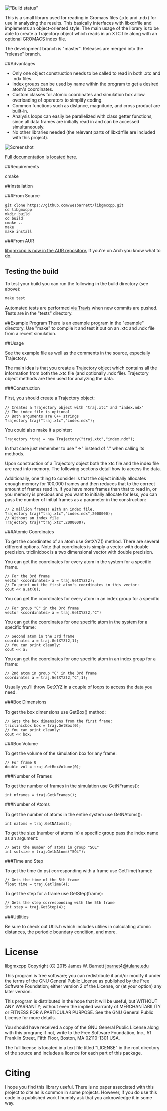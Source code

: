 
!["Build status"](https://travis-ci.org/wesbarnett/libgmxcpp.svg?branch=master)

This is a small library used for reading in Gromacs files (.xtc and .ndx) for
use in analyzing the results. This basically interfaces with libxdrfile and
implements an object-oriented style. The main usage of the library is to be able
to create a Trajectory object which reads in an XTC file along with an optional
GROMACS index file. 

The development branch is "master". Releases are merged into the "release"
branch.

##Advantages

* Only one object construction needs to be called to read in both .xtc and .ndx
  files.
* Index groups can be used by name within the program to get a desired atom's
  coordinates.
* Custom classes for atomic coordinates and simulation box allow overloading of
  operators to simplify coding.
* Common functions such as distance, magnitude, and cross product are built-in.
* Analysis loops can easily be parallelized with class getter functions, since
  all data frames are initially read in and can be accessed simultaneously.
* No other libraries needed (the relevant parts of libxdrfile are included with
  this project).

![Screenshot](https://raw.githubusercontent.com/wesbarnett/libgmxcpp/master/img/screenshot.png)

[Full documentation is located here.](http://wesbarnett.github.io/libgmxcpp)

##Requirements

cmake

##Installation

###From Source

~~~{bash}
git clone https://github.com/wesbarnett/libgmxcpp.git
cd libgmxcpp
mkdir build
cd build
cmake ..
make
make install
~~~

###From AUR

[libgmxcpp is now in the AUR
repository.](https://aur.archlinux.org/packages/libgmxcpp/) If you're on Arch
you know what to do.

## Testing the build

To test your build you can run the following in the build directory (see above):

~~~{bash}
make test
~~~

Automated tests are performed [via
Travis](https://travis-ci.org/wesbarnett/libgmxcpp) when new commits are pushed.
Tests are in the "tests" directory.

##Example Program
There is an example program in the "example" directory. Use "make" to compile it
and test it out on an .xtc and .ndx file from a recent simulation.

##Usage

See the example file as well as the comments in the source, especially
Trajectory.

The main idea is that you create a Trajectory object which contains all the
information from both the .xtc file (and optionally .ndx file). Trajectory
object methods are then used for analyzing the data.

###Construction

First, you should create a Trajectory object:

~~~{.cpp}
// Creates a Trajectory object with "traj.xtc" and "index.ndx"
// The index file is optional
// Both arguments are C++ strings
Trajectory traj("traj.xtc","index.ndx");
~~~

You could also make it a pointer:

~~~{.cpp}
Trajectory *traj = new Trajectory("traj.xtc","index.ndx");
~~~

In that case just remember to use "->" instead of "." when calling its methods.

Upon construction of a Trajectory object both the xtc file and the index file
are read into memory. The following sections detail how to access the data.

Additionally, one thing to consider is that the object initially allocates
enough memory for 100,000 frames and then reduces that to the correct amount of
frames read in. If you have more frames than that to read in, or you memory is
precious and you want to initially allocate for less, you can pass the number of
initial frames as a parameter in the construction:

~~~{.cpp}
// 2 million frames! With an index file.
Trajectory traj("traj.xtc","index.ndx",2000000);
// Without an index file
Trajectory traj("traj.xtc",2000000);
~~~

###Atomic Coordinates

To get the coordinates of an atom use GetXYZ() method. There are several
different options. Note that coordinates is simply a vector with double
precision. triclinicbox is a two dimensional vector with double precision.

You can get the coordinates for every atom in the system for a specific frame.

~~~{.cpp}
// For the 3rd frame
vector <coordinates> a = traj.GetXYZ(2);
// To print out the first atom's coordinates in this vector:
cout << a.at(0);
~~~

You can get the coordinates for every atom in an index group for a specific

~~~{.cpp}
// For group "C" in the 3rd frame
vector <coordinates> a = traj.GetXYZ(2,"C")
~~~

You can get the coordinates for one specific atom in the system for a specific
frame:

~~~{.cpp}
// Second atom in the 3rd frame
coordinates a = traj.GetXYZ(2,1);
// You can print cleanly:
cout << a;
~~~

You can get the coordinates for one specific atom in an index group for a frame:

~~~{.cpp}
// 2nd atom in group "C" in the 3rd frame
coordinates a = traj.GetXYZ(2,"C",1);
~~~

Usually you'll throw GetXYZ in a couple of loops to access the data you need.

###Box Dimensions

To get the box dimensions use GetBox() method:

~~~{.cpp}
// Gets the box dimensions from the first frame:
triclinicbox box = traj.GetBox(0);
// You can print cleanly:
cout << box;
~~~

###Box Volume

To get the volume of the simulation box for any frame:

~~~{.cpp}
// For frame 0
double vol = traj.GetBoxVolume(0);
~~~

###Number of Frames

To get the number of frames in the simulation use GetNFrames():

~~~{.cpp}
int nframes = traj.GetNFrames();
~~~

###Number of Atoms

To get the number of atoms in the entire system use GetNAtoms():

~~~{.cpp}
int natoms = traj.GetNAtoms();
~~~

To get the size (number of atoms in) a specific group pass the index name as an
argument:

~~~{.cpp}
// Gets the number of atoms in group "SOL"
int solsize = traj.GetNAtoms("SOL"):
~~~

###Time and Step

To get the time (in ps) corresponding with a frame use GetTime(frame):

~~~{.cpp}
// Gets the time of the 5th frame
float time = traj.GetTime(4);
~~~

To get the step for a frame use GetStep(frame):
~~~{.cpp}
// Gets the step corresponding with the 5th frame
int step = traj.GetStep(4);
~~~

###Utilities

Be sure to check out Utils.h which includes utilies in calculating atomic
distances, the periodic boundary condition, and more.

# License
libgmxcpp
Copyright (C) 2015 James W. Barnett <jbarnet4@tulane.edu>

This program is free software; you can redistribute it and/or modify it under
the terms of the GNU General Public License as published by the Free Software
Foundation; either version 2 of the License, or (at your option) any later
version.

This program is distributed in the hope that it will be useful, but WITHOUT ANY
WARRANTY; without even the implied warranty of MERCHANTABILITY or FITNESS FOR A
PARTICULAR PURPOSE.  See the GNU General Public License for more details.

You should have received a copy of the GNU General Public License along with
this program; if not, write to the Free Software Foundation, Inc., 51
Franklin Street, Fifth Floor, Boston, MA 02110-1301 USA.

The full license is located in a text file titled "LICENSE" in the root
directory of the source and includes a licence for each part of this package.

# Citing

I hope you find this library useful. There is no paper associated with this
project to cite as is common in some projects. However, if you do use this code
in a published work I humbly ask that you acknowledge it in some way.
